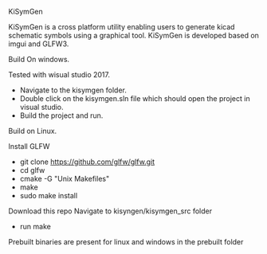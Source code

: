 KiSymGen

KiSymGen is a cross platform utility enabling users to generate kicad schematic symbols using a graphical tool.
KiSymGen is developed based on imgui and GLFW3.

Build On windows. 

Tested with wisual studio 2017.

*	Navigate to the kisymgen folder.
*	Double click on the kisymgen.sln file which should open the project in visual studio.
*	Build the project and run.

Build on Linux.

Install GLFW 

*	git clone https://github.com/glfw/glfw.git
*	cd glfw
*	cmake -G "Unix Makefiles"
*	make
*	sudo make install

Download this repo Navigate to kisyngen/kisymgen_src folder

*	run make

Prebuilt binaries are present for linux and windows in the prebuilt folder
